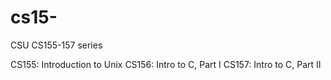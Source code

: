 # cs15-
CSU CS155-157 series

CS155: Introduction to Unix
CS156: Intro to C, Part I
CS157: Intro to C, Part II
